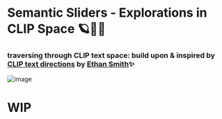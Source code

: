 # Semantic Sliders - Explorations in CLIP Space 🪐🔭🌠

### traversing through CLIP text space: build upon & inspired by [CLIP text directions](https://www.ethansmith2000.com/post/traversing-through-clip-space-pca-and-latent-directions) by [Ethan Smith](https://www.ethansmith2000.com)✨ 

![image](./einstein.png)

# WIP

